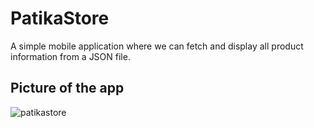 # PatikaStore

A simple mobile application where we can fetch and display all product information from a JSON file.

## Picture of the app

![patikastore](https://user-images.githubusercontent.com/56413015/224656658-62a08ba0-752e-4c33-af38-e84c3b5d45b3.png)
